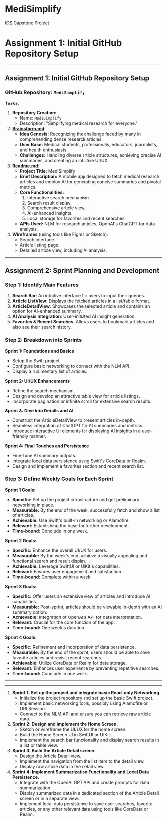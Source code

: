 # MediSimplify
IOS Capstone Project

# **Assignment 1: Initial GitHub Repository Setup**

---

## **Assignment 1: Initial GitHub Repository Setup**

### **GitHub Repository: `MediSimplify`**

**Tasks:**

1. **Repository Creation:**
    - Name: `MediSimplify`
    - Description: "Simplifying medical research for everyone."
2. **[Brainstorm.md](http://brainstorm.md/)**:
    - **Idea Genesis:** Recognizing the challenge faced by many in comprehending dense research articles.
    - **User Base:** Medical students, professionals, educators, journalists, and health enthusiasts.
    - **Challenges:** Handling diverse article structures, achieving precise AI summaries, and creating an intuitive UI/UX.
3. **[Readme.md](http://readme.md/)**:
    - **Project Title:** MediSimplify
    - **Brief Description:** A mobile app designed to fetch medical research articles and employ AI for generating concise summaries and pivotal metrics.
    - **Core Functionalities:**
        1. Interactive search mechanism.
        2. Search result display.
        3. Comprehensive article view.
        4. AI-enhanced insights.
        5. Local storage for favorites and recent searches.
    - **APIs Used:** NLM for research articles, OpenAI's ChatGPT for data analysis.
4. **Wireframes** (using tools like Figma or Sketch):
    - Search interface.
    - Article listing page.
    - Detailed article view, including AI analysis.

---

## **Assignment 2: Sprint Planning and Development**

### **Step 1: Identify Main Features**

1. **Search Bar**: An intuitive interface for users to input their queries.
2. **Article ListView**: Displays the fetched articles in a list/table format.
3. **ArticleDetailView**: Showcases the selected article and contains an option for AI-enhanced summary.
4. **AI Analysis Integration**: User-initiated AI insight generation.
5. **Favorites & Recent Searches**: Allows users to bookmark articles and also see their search history.

### **Step 2: Breakdown into Sprints**

**Sprint 1: Foundations and Basics**

- Setup the Swift project.
- Configure basic networking to connect with the NLM API.
- Display a rudimentary list of articles.

**Sprint 2: UI/UX Enhancements**

- Refine the search mechanism.
- Design and develop an attractive table view for article listings.
- Incorporate pagination or infinite scroll for extensive search results.

**Sprint 3: Dive into Details and AI**

- Construct the ArticleDetailView to present articles in-depth.
- Seamless integration of ChatGPT for AI summaries and metrics.
- Introduce interactive UI elements for displaying AI insights in a user-friendly manner.

**Sprint 4: Final Touches and Persistence**

- Fine-tune AI summary outputs.
- Integrate local data persistence using Swift's CoreData or Realm.
- Design and implement a favorites section and recent search list.

### **Step 3: Define Weekly Goals for Each Sprint**

**Sprint 1 Goals:**

- **Specific:** Set up the project infrastructure and get preliminary networking in place.
- **Measurable:** By the end of the week, successfully fetch and show a list of articles.
- **Achievable:** Use Swift's built-in networking or Alamofire.
- **Relevant:** Establishing the base for further development.
- **Time-bound:** Conclude in one week.

**Sprint 2 Goals:**

- **Specific:** Enhance the overall UI/UX for users.
- **Measurable:** By the week's end, achieve a visually appealing and functional search and result display.
- **Achievable:** Leverage SwiftUI or UIKit's capabilities.
- **Relevant:** Ensures user engagement and satisfaction.
- **Time-bound:** Complete within a week.

**Sprint 3 Goals:**

- **Specific:** Offer users an extensive view of articles and introduce AI capabilities.
- **Measurable:** Post-sprint, articles should be viewable in-depth with an AI summary option.
- **Achievable:** Integration of OpenAI's API for data interpretation.
- **Relevant:** Crucial for the core function of the app.
- **Time-bound:** One week's duration.

**Sprint 4 Goals:**

- **Specific:** Refinement and incorporation of data persistence.
- **Measurable:** By the end of the sprint, users should be able to save favorite articles and revisit recent searches.
- **Achievable:** Utilize CoreData or Realm for data storage.
- **Relevant:** Enhances user experience by preventing repetitive searches.
- **Time-bound:** Conclude in one week.

---

---

1. **Sprint 1: Set up the project and integrate basic Read-only Networking.**
    - Initialize the project repository and set up the basic Swift project.
    - Implement basic networking tools, possibly using Alamofire or URLSession.
    - Connect to the NLM API and ensure you can retrieve raw article data.
2. **Sprint 2: Design and implement the Home Screen.**
    - Sketch or wireframe the UI/UX for the home screen.
    - Build the Home Screen UI in SwiftUI or UIKit.
    - Implement the search bar functionality and display search results in a list or table view.
3. **Sprint 3: Build the Article Detail screen.**
    - Design the Article Detail view.
    - Implement the navigation from the list item to the detail view.
    - Display raw article data in the detail view.
4. **Sprint 4: Implement Summarization Functionality and Local Data Persistence.**
    - Integrate with the OpenAI GPT API and create prompts for data summarization.
    - Display summarized data in a dedicated section of the Article Detail screen or in a separate view.
    - Implement local data persistence to save user searches, favorite articles, or any other relevant data using tools like CoreData or Realm.


